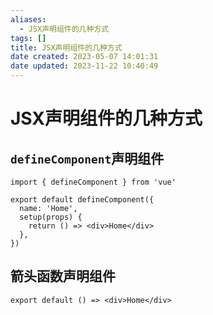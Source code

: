 ```yaml
---
aliases:
  - JSX声明组件的几种方式
tags: []
title: JSX声明组件的几种方式
date created: 2023-05-07 14:01:31
date updated: 2023-11-22 10:40:49
---
```


# JSX声明组件的几种方式

## `defineComponent`声明组件

```tsx
import { defineComponent } from 'vue'

export default defineComponent({
  name: 'Home',
  setup(props) {
    return () => <div>Home</div>
  },
})
```

## 箭头函数声明组件

```tsx
export default () => <div>Home</div>
```
